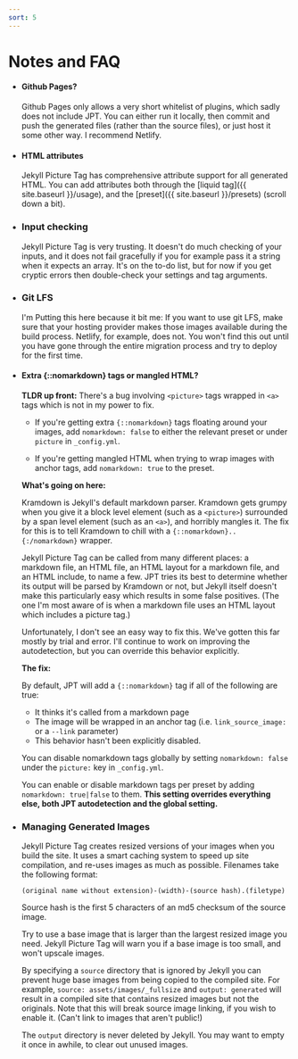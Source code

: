 ```yaml
---
sort: 5
---
```

# Notes and FAQ

* #### Github Pages?

  Github Pages only allows a very short whitelist of plugins, which sadly does not include JPT. You
  can either run it locally, then commit and push the generated files (rather than the source
  files), or just host it some other way. I recommend Netlify.

* #### HTML attributes

  Jekyll Picture Tag has comprehensive attribute support for all generated HTML. You can add
  attributes both through the [liquid tag]({{ site.baseurl }}/usage), and the [preset]({{
  site.baseurl }}/presets) (scroll down a bit).

* ### Input checking

  Jekyll Picture Tag is very trusting. It doesn't do much checking of your inputs, and it does not
  fail gracefully if you for example pass it a string when it expects an array. It's on the to-do
  list, but for now if you get cryptic errors then double-check your settings and tag arguments.

* ### Git LFS

  I'm Putting this here because it bit me: If you want to use git LFS, make sure that your hosting
  provider makes those images available during the build process.  Netlify, for example, does not.
  You won't find this out until you have gone through the entire migration process and try to deploy
  for the first time.


* #### Extra {::nomarkdown} tags or mangled HTML?

  **TLDR up front:** There's a bug involving `<picture>` tags wrapped in `<a>` tags which is not in my
  power to fix.

  * If you're getting extra `{::nomarkdown}` tags floating around your images, add `nomarkdown:
    false` to either the relevant preset or under `picture` in `_config.yml`. 

  * If you're getting mangled HTML when trying to wrap images with anchor tags, add `nomarkdown:
    true` to the preset. 
  
  **What's going on here:**

  Kramdown is Jekyll's default markdown parser. Kramdown gets grumpy when you give it a block level
  element (such as a `<picture>`) surrounded by a span level element (such as an `<a>`), and horribly
  mangles it. The fix for this is to tell Kramdown to chill with a `{::nomarkdown}..{:/nomarkdown}`
  wrapper.

  Jekyll Picture Tag can be called from many different places: a markdown file, an HTML file, an HTML
  layout for a markdown file, and an HTML include, to name a few. JPT tries its best to determine
  whether its output will be parsed by Kramdown or not, but Jekyll itself doesn't make this
  particularly easy which results in some false positives. (The one I'm most aware of is when a
  markdown file uses an HTML layout which includes a picture tag.) 

  Unfortunately, I don't see an easy way to fix this. We've gotten this far mostly by trial and error.
  I'll continue to work on improving the autodetection, but you can override this behavior explicitly. 

  **The fix:**

  By default, JPT will add a `{::nomarkdown}` tag if all of the following are true:
  * It thinks it's called from a markdown page
  * The image will be wrapped in an anchor tag (i.e. `link_source_image:` or a `--link` parameter)
  * This behavior hasn't been explicitly disabled. 

  You can disable nomarkdown tags globally by setting `nomarkdown: false` under the `picture:` key in
  `_config.yml`.

  You can enable or disable markdown tags per preset by adding `nomarkdown: true|false` to them.
  **This setting overrides everything else, both JPT autodetection and the global setting.**

* ### Managing Generated Images

  Jekyll Picture Tag creates resized versions of your images when you build the site. It uses a
  smart caching system to speed up site compilation, and re-uses images as much as possible.
  Filenames take the following format:

  `(original name without extension)-(width)-(source hash).(filetype)`

  Source hash is the first 5 characters of an md5 checksum of the source image.

  Try to use a base image that is larger than the largest resized image you need. Jekyll Picture Tag
  will warn you if a base image is too small, and won't upscale images.

  By specifying a `source` directory that is ignored by Jekyll you can prevent huge base images from
  being copied to the compiled site. For example, `source: assets/images/_fullsize` and `output:
  generated` will result in a compiled site that contains resized images but not the originals. Note
  that this will break source image linking, if you wish to enable it. (Can't link to images that
  aren't public!)

  The `output` directory is never deleted by Jekyll. You may want to empty it once in awhile, to
  clear out unused images. 
